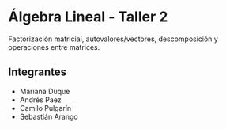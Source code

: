 # Álgebra Lineal - Taller 2

Factorización matricial, autovalores/vectores, descomposición y operaciones entre matrices.

## Integrantes

- Mariana Duque
- Andrés Paez
- Camilo Pulgarín
- Sebastián Arango
